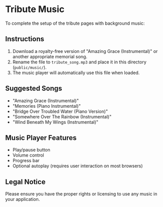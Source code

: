 # Tribute Music

To complete the setup of the tribute pages with background music:

## Instructions

1. Download a royalty-free version of "Amazing Grace (Instrumental)" or another appropriate memorial song.
2. Rename the file to `tribute_song.mp3` and place it in this directory (`public/music/`).
3. The music player will automatically use this file when loaded.

## Suggested Songs

- "Amazing Grace (Instrumental)"
- "Memories (Piano Instrumental)"
- "Bridge Over Troubled Water (Piano Version)"
- "Somewhere Over The Rainbow (Instrumental)"
- "Wind Beneath My Wings (Instrumental)"

## Music Player Features

- Play/pause button
- Volume control
- Progress bar
- Optional autoplay (requires user interaction on most browsers)

## Legal Notice

Please ensure you have the proper rights or licensing to use any music in your application.